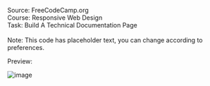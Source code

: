 Source: FreeCodeCamp.org <br>
Course: Responsive Web Design<br>
Task: Build A Technical Documentation Page<br>
<br>
Note: This code has placeholder text, you can change according to preferences.

Preview: 

![image](https://github.com/user-attachments/assets/0672ddaf-12c4-4abb-85a9-6b98b8c6aac8)
